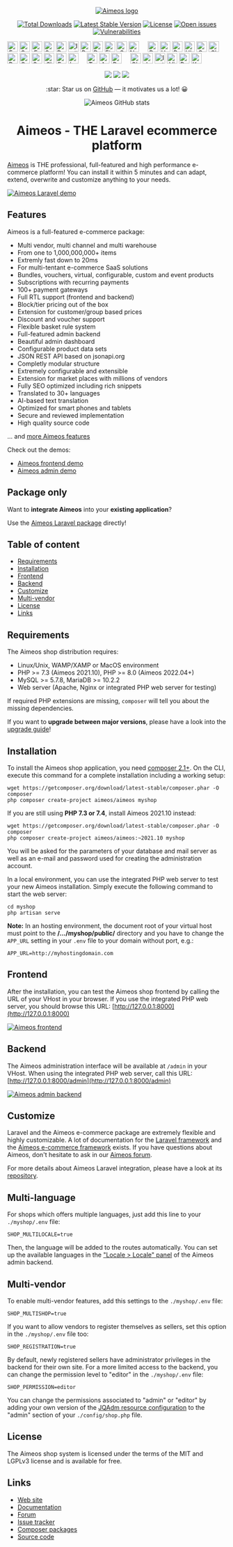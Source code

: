 <p align="center">
    <a href="https://aimeos.org/">
        <img src="https://aimeos.org/fileadmin/template/icons/logo.png" alt="Aimeos logo" title="Aimeos" align="center" />
    </a>
<p>

<p align="center">
    <a href="https://packagist.org/packages/aimeos/aimeos" alt="Total Downloads"><img src="https://poser.pugx.org/aimeos/aimeos/d/total.svg" alt="Total Downloads" title="Total Downloads" /></a>
    <a href="https://packagist.org/packages/aimeos/aimeos" alt="Latest Stable Version"><img src="https://poser.pugx.org/aimeos/aimeos/v/stable.svg" alt="Latest Stable Version" title="Latest Stable Version" /></a>
    <a href="https://packagist.org/packages/aimeos/aimeos" alt="License"><img src="https://img.shields.io/github/license/aimeos/aimeos" alt="License" title="License" /></a>
    <a href="https://github.com/aimeos/aimeos/issues" alt="Open issues"><img src="https://img.shields.io/github/issues/aimeos/aimeos?color=brightgreen" alt="Open issues" title="Open issues" /></a>
    <a href="https://github.com/aimeos/aimeos/issues" alt="Vulnerabilities"><img src="https://img.shields.io/snyk/vulnerabilities/github/aimeos/aimeos" alt="Vulnerabilities" title="Vulnerabilities" /></a>
</p>

<p align="center" style="display: inline;">
    <a href="https://www.transifex.com/aimeos/"><img src="https://flagicons.lipis.dev/flags/4x3/us.svg" title="English" width="24"></a>
    <a href="https://www.transifex.com/aimeos/dashboard/all_projects/de/"><img src="https://flagicons.lipis.dev/flags/4x3/de.svg" title="German" width="24"></a>
     <a href="https://www.transifex.com/aimeos/dashboard/all_projects/fr/"><img src="https://flagicons.lipis.dev/flags/4x3/fr.svg" title="French" width="24"></a>
     <a href="https://www.transifex.com/aimeos/dashboard/all_projects/es/"><img src="https://flagicons.lipis.dev/flags/4x3/es.svg" title="Spanish" width="24"></a>
     <a href="https://www.transifex.com/aimeos/dashboard/all_projects/nl/"><img src="https://flagicons.lipis.dev/flags/4x3/nl.svg" title="Dutch" width="24"></a>
     <a href="https://www.transifex.com/aimeos/dashboard/all_projects/it/"><img src="https://flagicons.lipis.dev/flags/4x3/it.svg" title="Italian" width="24"></a>
     <a href="https://www.transifex.com/aimeos/dashboard/all_projects/pt/"><img src="https://flagicons.lipis.dev/flags/4x3/pt.svg" title="Portuguese" width="24"></a>
     <a href="https://www.transifex.com/aimeos/dashboard/all_projects/da/"><img src="https://flagicons.lipis.dev/flags/4x3/dk.svg" title="Danish" width="24"></a>
     <a href="https://www.transifex.com/aimeos/dashboard/all_projects/fi/"><img src="https://flagicons.lipis.dev/flags/4x3/fi.svg" title="Finnish" width="24"></a>
     <a href="https://www.transifex.com/aimeos/dashboard/all_projects/sv/"><img src="https://flagicons.lipis.dev/flags/4x3/sv.svg" title="Swedish" width="24"></a>
     <a href="https://www.transifex.com/aimeos/dashboard/all_projects/no/"><img src="https://flagicons.lipis.dev/flags/4x3/no.svg" title="Norwegian" width="24"></a>
    &nbsp;&nbsp;&nbsp;
     <a href="https://www.transifex.com/aimeos/dashboard/all_projects/pl/"><img src="https://flagicons.lipis.dev/flags/4x3/pl.svg" title="Polish" width="24"></a>
     <a href="https://www.transifex.com/aimeos/dashboard/all_projects/hu/"><img src="https://flagicons.lipis.dev/flags/4x3/hu.svg" title="Hungarian" width="24"></a>
     <a href="https://www.transifex.com/aimeos/dashboard/all_projects/ru/"><img src="https://flagicons.lipis.dev/flags/4x3/ru.svg" title="Russian" width="24"></a>
     <a href="https://www.transifex.com/aimeos/dashboard/all_projects/uk/"><img src="https://flagicons.lipis.dev/flags/4x3/ua.svg" title="Ukrainian" width="24"></a>
     <a href="https://www.transifex.com/aimeos/dashboard/all_projects/hr/"><img src="https://flagicons.lipis.dev/flags/4x3/hr.svg" title="Croatian" width="24"></a>
     <a href="https://www.transifex.com/aimeos/dashboard/all_projects/sl/"><img src="https://flagicons.lipis.dev/flags/4x3/sl.svg" title="Slovenian" width="24"></a>
     <a href="https://www.transifex.com/aimeos/dashboard/all_projects/ro/"><img src="https://flagicons.lipis.dev/flags/4x3/ro.svg" title="Romanian" width="24"></a>
     <a href="https://www.transifex.com/aimeos/dashboard/all_projects/cs/"><img src="https://flagicons.lipis.dev/flags/4x3/cz.svg" title="Czech" width="24"></a>
     <a href="https://www.transifex.com/aimeos/dashboard/all_projects/sr/"><img src="https://flagicons.lipis.dev/flags/4x3/sr.svg" title="Serbian" width="24"></a>
     <a href="https://www.transifex.com/aimeos/dashboard/all_projects/sk/"><img src="https://flagicons.lipis.dev/flags/4x3/sk.svg" title="Slovak" width="24"></a>
     <a href="https://www.transifex.com/aimeos/dashboard/all_projects/et/"><img src="https://flagicons.lipis.dev/flags/4x3/et.svg" title="Estonian" width="24"></a>
     <a href="https://www.transifex.com/aimeos/dashboard/all_projects/lv/"><img src="https://flagicons.lipis.dev/flags/4x3/lv.svg" title="Latvian" width="24"></a>
    &nbsp;&nbsp;&nbsp;
     <a href="https://www.transifex.com/aimeos/dashboard/all_projects/tr/"><img src="https://flagicons.lipis.dev/flags/4x3/tr.svg" title="Turkish" width="24"></a>
     <a href="https://www.transifex.com/aimeos/dashboard/all_projects/ar/"><img src="https://flagicons.lipis.dev/flags/4x3/sa.svg" title="Arabic" width="24"></a>
     <a href="https://www.transifex.com/aimeos/dashboard/all_projects/fa/"><img src="https://flagicons.lipis.dev/flags/4x3/ir.svg" title="Persian" width="24"></a>
    &nbsp;&nbsp;&nbsp;
     <a href="https://www.transifex.com/aimeos/dashboard/all_projects/zh/"><img src="https://flagicons.lipis.dev/flags/4x3/cn.svg" title="Chinese" width="24"></a>
     <a href="https://www.transifex.com/aimeos/dashboard/all_projects/ja/"><img src="https://flagicons.lipis.dev/flags/4x3/jp.svg" title="Japanese" width="24"></a>
     <a href="https://www.transifex.com/aimeos/dashboard/all_projects/id/"><img src="https://flagicons.lipis.dev/flags/4x3/id.svg" title="Indonesian" width="24"></a>
     <a href="https://www.transifex.com/aimeos/dashboard/all_projects/vi/"><img src="https://flagicons.lipis.dev/flags/4x3/vi.svg" title="Vietnamese" width="24"></a>
     <a href="https://www.transifex.com/aimeos/dashboard/all_projects/my/"><img src="https://flagicons.lipis.dev/flags/4x3/my.svg" title="Burmese" width="24"></a>
     <a href="https://www.transifex.com/aimeos/dashboard/all_projects/ko/"><img src="https://flagicons.lipis.dev/flags/4x3/kr.svg" title="Korean" width="24"></a>
</p>

<p align="center">
    <a href="https://github.com/aimeos/aimeos"><img src="https://img.shields.io/github/followers/aimeos?label=Followers&style=social"></a>
    <a href="https://twitter.com/intent/follow?screen_name=aimeos"><img src="https://img.shields.io/twitter/follow/aimeos?style=social"></a>
    <a href="https://www.youtube.com/c/Aimeos"><img src="https://img.shields.io/youtube/channel/subscribers/UCjKBbV2hSQjBy_8IkSkG4FQ?style=social"></a>
</p>

<p align="center">:star: Star us on <a href="https://github.com/aimeos/aimeos/stargazers">GitHub</a> — it motivates us a lot! 😀</p>
<p align="center">
    <img src="https://github-readme-stats.vercel.app/api?username=aimeos&count_private=true&include_all_commits=true&show_icons=true&bg_color=90,103050,109095&title_color=fff&text_color=fff&icon_color=fff&hide=prs" alt="Aimeos GitHub stats" />
<p>


<h1 align="center">Aimeos - THE Laravel ecommerce platform</h1>

[Aimeos](https://aimeos.org/Laravel) is THE professional, full-featured and
high performance e-commerce platform! You can install it within 5 minutes
and can adapt, extend, overwrite and customize anything to your needs.

[![Aimeos Laravel demo](https://aimeos.org/fileadmin/aimeos.org/images/aimeos-github.png)](https://laravel.demo.aimeos.org)

## Features

Aimeos is a full-featured e-commerce package:

* Multi vendor, multi channel and multi warehouse
* From one to 1,000,000,000+ items
* Extremly fast down to 20ms
* For multi-tentant e-commerce SaaS solutions
* Bundles, vouchers, virtual, configurable, custom and event products
* Subscriptions with recurring payments
* 100+ payment gateways
* Full RTL support (frontend and backend)
* Block/tier pricing out of the box
* Extension for customer/group based prices
* Discount and voucher support
* Flexible basket rule system
* Full-featured admin backend
* Beautiful admin dashboard
* Configurable product data sets
* JSON REST API based on jsonapi.org
* Completly modular structure
* Extremely configurable and extensible
* Extension for market places with millions of vendors
* Fully SEO optimized including rich snippets
* Translated to 30+ languages
* AI-based text translation
* Optimized for smart phones and tablets
* Secure and reviewed implementation
* High quality source code

... and [more Aimeos features](https://aimeos.org/features)

Check out the demos:

* [Aimeos frontend demo](https://laravel.demo.aimeos.org)
* [Aimeos admin demo](https://admin.demo.aimeos.org)

## Package only

Want to **integrate Aimeos** into your **existing application**?

Use the [Aimeos Laravel package](https://github.com/aimeos/aimeos-laravel) directly!

## Table of content

- [Requirements](#requirements)
- [Installation](#installation)
- [Frontend](#frontend)
- [Backend](#backend)
- [Customize](#customize)
- [Multi-vendor](#multi-vendor)
- [License](#license)
- [Links](#links)

## Requirements

The Aimeos shop distribution requires:
- Linux/Unix, WAMP/XAMP or MacOS environment
- PHP >= 7.3 (Aimeos 2021.10), PHP >= 8.0 (Aimeos 2022.04+)
- MySQL >= 5.7.8, MariaDB >= 10.2.2
- Web server (Apache, Nginx or integrated PHP web server for testing)

If required PHP extensions are missing, `composer` will tell you about the missing
dependencies.

If you want to **upgrade between major versions**, please have a look into the
[upgrade guide](https://aimeos.org/docs/latest/laravel/setup/#upgrade)!

## Installation

To install the Aimeos shop application, you need [composer 2.1+](https://getcomposer.org).
On the CLI, execute this command for a complete installation including a working setup:

```
wget https://getcomposer.org/download/latest-stable/composer.phar -O composer
php composer create-project aimeos/aimeos myshop
```

If you are still using **PHP 7.3 or 7.4**, install Aimeos 2021.10 instead:

```
wget https://getcomposer.org/download/latest-stable/composer.phar -O composer
php composer create-project aimeos/aimeos:~2021.10 myshop
```

You will be asked for the parameters of your database and mail server as well as an
e-mail and password used for creating the administration account.

In a local environment, you can use the integrated PHP web server to test your new Aimeos
installation. Simply execute the following command to start the web server:

```
cd myshop
php artisan serve
```

**Note:** In an hosting environment, the document root of your virtual host must point to
the **/.../myshop/public/** directory and you have to change the `APP_URL` setting in your `.env`
file to your domain without port, e.g.:

```
APP_URL=http://myhostingdomain.com
```

## Frontend

After the installation, you can test the Aimeos shop frontend by calling the URL of your
VHost in your browser. If you use the integrated PHP web server, you should browse
this URL: [http://127.0.0.1:8000](http://127.0.0.1:8000)

[![Aimeos frontend](https://aimeos.org/fileadmin/aimeos.org/images/aimeos-frontend.jpg?2021.07)](http://laravel.demo.aimeos.org/)

## Backend

The Aimeos administration interface will be available at `/admin` in your VHost. When using
the integrated PHP web server, call this URL: [http://127.0.0.1:8000/admin](http://127.0.0.1:8000/admin)

[![Aimeos admin backend](https://aimeos.org/fileadmin/aimeos.org/images/aimeos-backend.png?2021.04)](http://admin.demo.aimeos.org/)

## Customize

Laravel and the Aimeos e-commerce package are extremely flexible and highly customizable.
A lot of documentation for the [Laravel framework](https://laravel.com) and the
[Aimeos e-commerce framework](https://aimeos.org/docs/latest/laravel) exists. If you have questions
about Aimeos, don't hesitate to ask in our [Aimeos forum](https://aimeos.org/help/).

For more details about Aimeos Laravel integration, please have a look at its
[repository](https://github.com/aimeos/aimeos-laravel).

## Multi-language

For shops which offers multiple languages, just add this line to your `./myshop/.env` file:

```
SHOP_MULTILOCALE=true
```

Then, the language will be added to the routes automatically. You can set up the available
languages in the ["Locale > Locale" panel](https://aimeos.org/docs/latest/manual/locales/)
of the Aimeos admin backend.

## Multi-vendor

To enable multi-vendor features, add this settings to the `./myshop/.env` file:

```
SHOP_MULTISHOP=true
```

If you want to allow vendors to register themselves as sellers, set this option in the
`./myshop/.env` file too:

```
SHOP_REGISTRATION=true
```

By default, newly registered sellers have administrator privileges in the backend for
their own site. For a more limited access to the backend, you can change the permission
level to "editor" in the `./myshop/.env` file:

```
SHOP_PERMISSION=editor
```

You can change the permissions associated to "admin" or "editor" by adding your own version
of the [JQAdm resource configuration](https://github.com/aimeos/ai-admin-jqadm/blob/master/config/admin/jqadm/resource.php)
to the "admin" section of your `./config/shop.php` file.

## License

The Aimeos shop system is licensed under the terms of the MIT and LGPLv3 license and
is available for free.

## Links

* [Web site](https://aimeos.org/Laravel)
* [Documentation](https://aimeos.org/docs/latest/laravel)
* [Forum](https://aimeos.org/help/laravel-package-f18/)
* [Issue tracker](https://github.com/aimeos/aimeos/issues)
* [Composer packages](https://packagist.org/packages/aimeos/aimeos)
* [Source code](https://github.com/aimeos/aimeos)
